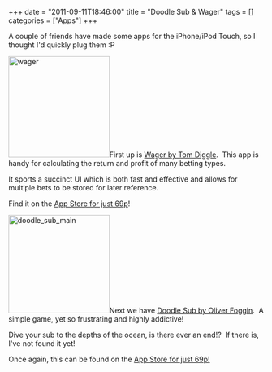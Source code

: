 +++
date = "2011-09-11T18:46:00"
title = "Doodle Sub & Wager"
tags = []
categories = ["Apps"]
+++

A couple of friends have made some apps for the iPhone/iPod Touch, so I thought I'd quickly plug them :P 
 
[<img src="http://hashbang0.com/wp-content/uploads/2011/09/wager.png" width="199" height="199" class="alignleft size-full wp-image-1238" title="wager" />][1]First up is [Wager by Tom Diggle][2].  This app is handy for calculating the return and profit of many betting types. 
 
It sports a succinct UI which is both fast and effective and allows for multiple bets to be stored for later reference. 
 
Find it on the [App Store for just 69p][3]! 
 
 
 
[<img src="http://hashbang0.com/wp-content/uploads/2011/09/doodle_sub_main.png" width="199" height="193" class="alignright size-full wp-image-1240" title="doodle_sub_main" />][4]Next we have [Doodle Sub by Oliver Foggin][5].  A simple game, yet so frustrating and highly addictive! 
 
Dive your sub to the depths of the ocean, is there ever an end!?  If there is, I've not found it yet! 
 
Once again, this can be found on the [App Store for just 69p!][6]

  [1]: http://hashbang0.com/wp-content/uploads/2011/09/wager.png
  [2]: http://idlegeniussw.com/
  [3]: http://itunes.apple.com/gb/app/wager/id378869159?mt=8
  [4]: http://hashbang0.com/wp-content/uploads/2011/09/doodle_sub_main.png
  [5]: http://onemangames.wordpress.com/
  [6]: http://itunes.apple.com/gb/app/doodle-sub/id453622290?mt=8

